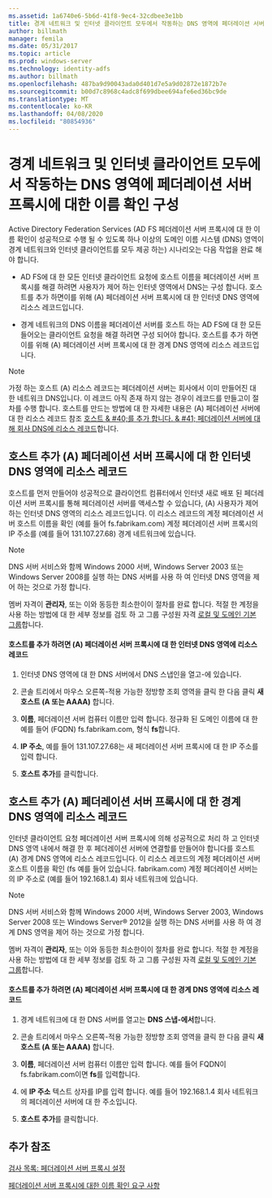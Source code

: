 ```yaml
---
ms.assetid: 1a6740e6-5b6d-41f8-9ec4-32cdbee3e1bb
title: 경계 네트워크 및 인터넷 클라이언트 모두에서 작동하는 DNS 영역에 페더레이션 서버 프록시에 대한 이름 확인 구성
author: billmath
manager: femila
ms.date: 05/31/2017
ms.topic: article
ms.prod: windows-server
ms.technology: identity-adfs
ms.author: billmath
ms.openlocfilehash: 487ba9d90043ada0d401d7e5a9d02872e1872b7e
ms.sourcegitcommit: b00d7c8968c4adc8f699dbee694afe6ed36bc9de
ms.translationtype: MT
ms.contentlocale: ko-KR
ms.lasthandoff: 04/08/2020
ms.locfileid: "80854936"
---
```

# <a name="configure-name-resolution-for-a-federation-server-proxy-in-a-dns-zone-that-serves-both-the-perimeter-network-and-internet-clients"></a>경계 네트워크 및 인터넷 클라이언트 모두에서 작동하는 DNS 영역에 페더레이션 서버 프록시에 대한 이름 확인 구성


Active Directory Federation Services \(AD FS 페더레이션 서버 프록시에 대 한 이름 확인이 성공적으로 수행 될 수 있도록 하나 이상의 도메인 이름 시스템 \(DNS\) 영역이 경계 네트워크와 인터넷 클라이언트를 모두 제공 하는\) 시나리오는 다음 작업을 완료 해야 합니다.  
  
-   AD FS에 대 한 모든 인터넷 클라이언트 요청에 호스트 이름을 페더레이션 서버 프록시를 해결 하려면 사용자가 제어 하는 인터넷 영역에서 DNS는 구성 합니다. 호스트를 추가 하면이를 위해 \(A\) 페더레이션 서버 프록시에 대 한 인터넷 DNS 영역에 리소스 레코드입니다.  
  
-   경계 네트워크의 DNS 이름을 페더레이션 서버를 호스트 하는 AD FS에 대 한 모든 들어오는 클라이언트 요청을 해결 하려면 구성 되어야 합니다. 호스트를 추가 하면이를 위해 \(A\) 페더레이션 서버 프록시에 대 한 경계 DNS 영역에 리소스 레코드입니다.  
  
> [!NOTE]  
> 가정 하는 호스트 \(A\) 리소스 레코드는 페더레이션 서버는 회사에서 이미 만들어진 대 한 네트워크 DNS입니다. 이 레코드 아직 존재 하지 않는 경우이 레코드를 만들고이 절차를 수행 합니다. 호스트를 만드는 방법에 대 한 자세한 내용은 \(A\) 페더레이션 서버에 대 한 리소스 레코드 참조 [호스트 & #40;를 추가 합니다. & #41; 페더레이션 서버에 대해 회사 DNS에 리소스 레코드](Add-a-Host--A--Resource-Record-to-Corporate-DNS-for-a-Federation-Server.md)합니다.  
  
## <a name="add-a-host-a-resource-record-to-the-internet-dns-zone-for-a-federation-server-proxy"></a>호스트 추가 \(A\) 페더레이션 서버 프록시에 대 한 인터넷 DNS 영역에 리소스 레코드  
호스트를 먼저 만들어야 성공적으로 클라이언트 컴퓨터에서 인터넷 새로 배포 된 페더레이션 서버 프록시를 통해 페더레이션 서버를 액세스할 수 있습니다, \(A\) 사용자가 제어 하는 인터넷 DNS 영역의 리소스 레코드입니다. 이 리소스 레코드의 계정 페더레이션 서버 호스트 이름을 확인 \(예를 들어 fs.fabrikam.com\) 계정 페더레이션 서버 프록시의 IP 주소를 \(예를 들어 131.107.27.68\) 경계 네트워크에 있습니다.  
  
> [!NOTE]  
> DNS 서버 서비스와 함께 Windows 2000 서버, Windows Server 2003 또는 Windows Server 2008를 실행 하는 DNS 서버를 사용 하 여 인터넷 DNS 영역을 제어 하는 것으로 가정 합니다.  
  
멤버 자격이 **관리자**, 또는 이와 동등한 최소한이이 절차를 완료 합니다.  적절 한 계정을 사용 하는 방법에 대 한 세부 정보를 검토 하 고 그룹 구성원 자격 [로컬 및 도메인 기본 그룹](https://go.microsoft.com/fwlink/?LinkId=83477)합니다.   
  
#### <a name="to-add-a-host-a-resource-record-to-the-internet-dns-zone-for-a-federation-server-proxy"></a>호스트를 추가 하려면 \(A\) 페더레이션 서버 프록시에 대 한 인터넷 DNS 영역에 리소스 레코드  
  
1.  인터넷 DNS 영역에 대 한 DNS 서버에서 DNS 스냅인을 열고\-에 있습니다.  
  
2.  콘솔 트리에서 마우스 오른쪽\-적용 가능한 정방향 조회 영역을 클릭 한 다음 클릭 **새 호스트 \(A 또는 AAAA\)** 합니다.  
  
3.  **이름**, 페더레이션 서버 컴퓨터 이름만 입력 합니다. 정규화 된 도메인 이름에 대 한 예를 들어 \(FQDN\) fs.fabrikam.com, 형식 **fs**합니다.  
  
4.  **IP 주소**, 예를 들어 131.107.27.68는 새 페더레이션 서버 프록시에 대 한 IP 주소를 입력 합니다.  
  
5.  **호스트 추가**를 클릭합니다.  
  
## <a name="add-a-host-a-resource-record-to-the-perimeter-dns-zone-for-a-federation-server-proxy"></a>호스트 추가 \(A\) 페더레이션 서버 프록시에 대 한 경계 DNS 영역에 리소스 레코드  
인터넷 클라이언트 요청 페더레이션 서버 프록시에 의해 성공적으로 처리 하 고 인터넷 DNS 영역 내에서 해결 한 후 페더레이션 서버에 연결할를 만들어야 합니다를 호스트 \(A\) 경계 DNS 영역에 리소스 레코드입니다. 이 리소스 레코드의 계정 페더레이션 서버 호스트 이름을 확인 \(fs 예를 들어 있습니다. fabrikam.com\) 계정 페더레이션 서버는의 IP 주소로 \(예를 들어 192.168.1.4\) 회사 네트워크에 있습니다.  
  
> [!NOTE]  
> DNS 서버 서비스와 함께 Windows 2000 서버, Windows Server 2003, Windows Server 2008 또는 Windows Server&reg; 2012을 실행 하는 DNS 서버를 사용 하 여 경계 DNS 영역을 제어 하는 것으로 가정 합니다.  
  
멤버 자격이 **관리자**, 또는 이와 동등한 최소한이이 절차를 완료 합니다.  적절 한 계정을 사용 하는 방법에 대 한 세부 정보를 검토 하 고 그룹 구성원 자격 [로컬 및 도메인 기본 그룹](https://go.microsoft.com/fwlink/?LinkId=83477)합니다.   
  
#### <a name="to-add-a-host-a-resource-record-to-the-perimeter-dns-zone-for-a-federation-server-proxy"></a>호스트를 추가 하려면 \(A\) 페더레이션 서버 프록시에 대 한 경계 DNS 영역에 리소스 레코드  
  
1.  경계 네트워크에 대 한 DNS 서버를 열고는 **DNS 스냅\-에서**합니다.  
  
2.  콘솔 트리에서 마우스 오른쪽\-적용 가능한 정방향 조회 영역을 클릭 한 다음 클릭 **새 호스트 \(A 또는 AAAA\)** 합니다.  
  
3.  **이름**, 페더레이션 서버 컴퓨터 이름만 입력 합니다. 예를 들어 FQDN이 fs.fabrikam.com이면 **fs**를 입력합니다.  
  
4.  에 **IP 주소** 텍스트 상자를 IP를 입력 합니다. 예를 들어 192.168.1.4 회사 네트워크의 페더레이션 서버에 대 한 주소입니다.  
  
5.  **호스트 추가**를 클릭합니다.  
  
## <a name="additional-references"></a>추가 참조  
[검사 목록: 페더레이션 서버 프록시 설정](Checklist--Setting-Up-a-Federation-Server-Proxy.md)  
  
[페더레이션 서버 프록시에 대한 이름 확인 요구 사항](https://technet.microsoft.com/library/dd807055.aspx)  
  

